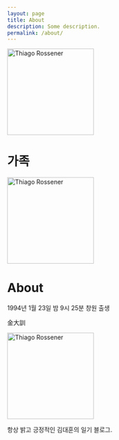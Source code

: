 ```yaml
---
layout: page
title: About
description: Some description.
permalink: /about/
---
```


<img class="img-rounded" src="/assets/img/uploads/가족2.png" alt="Thiago Rossener" width="200">

# 가족

<img class="img-rounded" src="/assets/img/uploads/대훈1.png" alt="Thiago Rossener" width="200">

# About

1994년 1월 23일 밤 9시 25분 창원 출생

金大訓

<img class="img-rounded" src="/assets/img/uploads/대훈2.png" alt="Thiago Rossener" width="200">

항상 밝고 긍정적인 김대훈의 일기 블로그.
